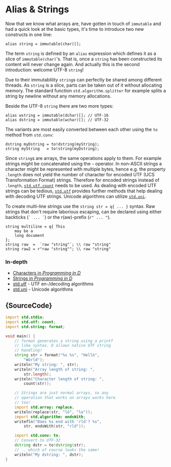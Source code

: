 # Alias & Strings

Now that we know what arrays are, have gotten in touch of `immutable`
and had a quick look at the basic types, it's time to introduce two
new constructs in one line:

    alias string = immutable(char)[];

The term `string` is defined by an `alias` expression which defines it
as a slice of `immutable(char)`'s. That is, once a `string` has been constructed
its content will never change again. And actually this is the second
introduction: welcome UTF-8 `string`!

Due to their immutablility `string`s can perfectly be shared among
different threads. As `string` is a slice, parts can be taken out of it without
allocating memory. The standard function `std.algorithm.splitter`
for example splits a string by newline without any memory allocations.

Beside the UTF-8 `string` there are two more types:

    alias wstring = immutable(dchar)[]; // UTF-16
    alias dstring = immutable(wchar)[]; // UTF-32

The variants are most easily converted between each other using
the `to` method from `std.conv`:

    dstring myDstring = to!dstring(myString);
    string myString   = to!string(myDstring);

Since `string`s are arrays, the same operations apply to them.
For example strings might be concatenated using the `~` operator.
In non-ASCII strings a character might be represented with multiple bytes,
hence e.g. the property `.length` does not yield the
number of character for encoded UTF (UCS Transformation Format) strings.
Therefore for encoded strings instead of `.length`,
[`std.utf.count`](http://dlang.org/phobos/std_utf.html#.count) needs to be used.
As dealing with encoded UTF strings can be tedious,
[`std.utf`](http://dlang.org/phobos/std_utf.html) provides further
methods that help dealing with decoding UTF strings. Unicode algorithms
can utilize [`std.uni`](http://dlang.org/phobos/std_uni.html).

To create multi-line strings use the `string str = q{ ... }` syntax.
Raw strings that don't require laborious escaping, can be declared using
either backticks (`` ` ... ` ``)
or the r(aw)-prefix (`r" ... "`).

    string multiline = q{ This
        may be a
        long document
    };
    string raw  =  `raw "string"`; \\ raw "string"
    string raw2 = r"raw "string""; \\ raw "string"

### In-depth

- [Characters in _Programming in D_](http://ddili.org/ders/d.en/characters.html)
- [Strings in _Programming in D_](http://ddili.org/ders/d.en/strings.html)
- [std.utf](http://dlang.org/phobos/std_utf.html) - UTF en-/decoding algorithms
- [std.uni](http://dlang.org/phobos/std_uni.html) - Unicode algorithms

## {SourceCode}

```d
import std.stdio;
import std.utf: count;
import std.string: format;

void main() {
    // format generates a string using a printf
    // like syntax. D allows native UTF string
    // handling!
    string str = format("%s %s", "Hellö",
        "Wörld");
    writeln("My string: ", str);
    writeln("Array length of string: ",
        str.length);
    writeln("Character length of string: ",
        count(str));

    // Strings are just normal arrays, so any
    // operation that works on arrays works here
    // too!
    import std.array: replace;
    writeln(replace(str, "lö", "lo"));
    import std.algorithm: endsWith;
    writefln("Does %s end with 'rld'? %s",
        str, endsWith(str, "rld"));

    import std.conv: to;
    // Convert to UTF-32
    dstring dstr = to!dstring(str);
    // .. which of course looks the same!
    writeln("My dstring: ", dstr);
}
```

